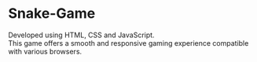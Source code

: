 # Snake-Game
Developed using HTML, CSS and JavaScript.<br> This game offers a smooth and responsive gaming experience compatible with various browsers.
